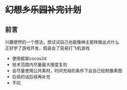 # ~~幻想乡乐园补完计划~~

## 前言

兴趣使然的一个想法，想试试自己也能像神主那样做出点什么  
正好学了游戏开发，假装会了简易打飞机游戏  

* 使用框架cocos2d  
* 技术范围内尽量最大限度复刻  
* 会尽量使用公共素材，时间充裕的条件下会自己绘制像素图  
* 后续的话后续再补充  
* 不坑

